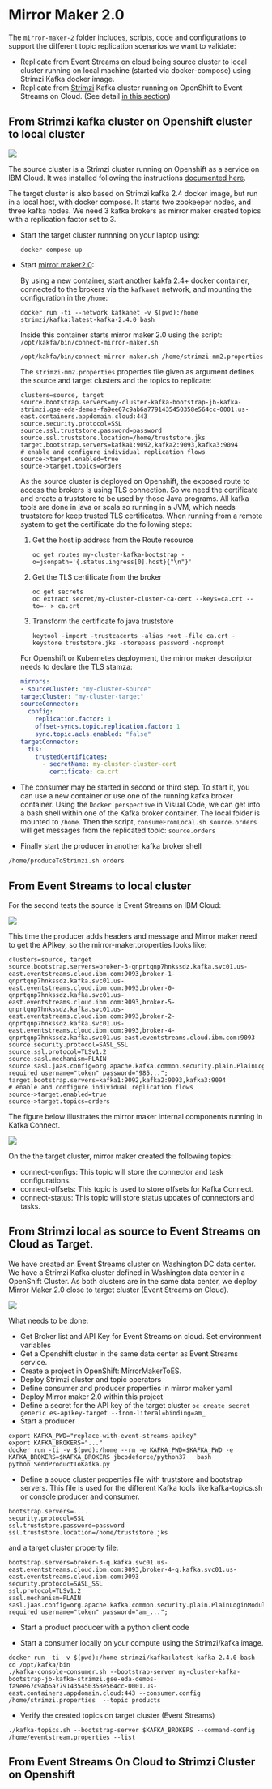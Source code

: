 # Mirror Maker 2.0

The `mirror-maker-2` folder includes, scripts, code and configurations to support the different topic replication scenarios we want to validate:

* Replicate from Event Streams on cloud being source cluster to local cluster running on local machine (started via docker-compose) using Strimzi Kafka docker image.
* Replicate from [Strimzi](https://strimzi.io/) Kafka cluster running on OpenShift to Event Streams on Cloud. (See detail [in this section](#from-strimzi-local-as-source-to-event-streams-on-cloud-as-target))


## From Strimzi kafka cluster on Openshift cluster to local cluster

![](images/mm2-test1.png)

The source cluster is a Strimzi cluster running on Openshift as a service on IBM Cloud. It was installed following the instructions [documented here](https://ibm-cloud-architecture.github.io/refarch-eda/deployments/strimzi/deploy/).

The target cluster is also based on Strimzi kafka 2.4 docker image, but run in a local host, with docker compose. It starts two zookeeper nodes, and three kafka nodes. We need 3 kafka brokers as mirror maker created topics with a replication factor set to 3.

* Start the target cluster runnning on your laptop using:

    ```
    docker-compose up
    ```

* Start [mirror maker2.0](https://cwiki.apache.org/confluence/display/KAFKA/KIP-382%3A+MirrorMaker+2.0): 

    By using a new container, start another kakfa 2.4+ docker container, connected to the  brokers via the `kafkanet` network, and mounting the configuration in the `/home`:

    ```shell
    docker run -ti --network kafkanet -v $(pwd):/home strimzi/kafka:latest-kafka-2.4.0 bash
    ```

    Inside this container starts mirror maker 2.0 using the script: `/opt/kakfa/bin/connect-mirror-maker.sh`

    ```shell
    /opt/kakfa/bin/connect-mirror-maker.sh /home/strimzi-mm2.properties
    ```

    The `strimzi-mm2.properties` properties file given as argument defines the source and target clusters and the topics to replicate:

    ```properties
    clusters=source, target
    source.bootstrap.servers=my-cluster-kafka-bootstrap-jb-kafka-strimzi.gse-eda-demos-fa9ee67c9ab6a7791435450358e564cc-0001.us-east.containers.appdomain.cloud:443
    source.security.protocol=SSL
    source.ssl.truststore.password=password
    source.ssl.truststore.location=/home/truststore.jks
    target.bootstrap.servers=kafka1:9092,kafka2:9093,kafka3:9094
    # enable and configure individual replication flows
    source->target.enabled=true
    source->target.topics=orders
    ```

    As the source cluster is deployed on Openshift, the exposed route to access the brokers is using TLS connection. So we need the certificate and create a truststore to be used by those Java programs. All kafka tools are done in java or scala so running in a JVM, which needs truststore for keep trusted TLS certificates. 
    When running from a remote system to get the certificate do the following steps:

    1. Get the host ip address from the Route resource

        ```shell
        oc get routes my-cluster-kafka-bootstrap -o=jsonpath='{.status.ingress[0].host}{"\n"}'
        ```

    1. Get the TLS certificate from the broker

        ```shell
        oc get secrets
        oc extract secret/my-cluster-cluster-ca-cert --keys=ca.crt --to=- > ca.crt
        ```

    1. Transform the certificate fo java truststore

        ```shell
        keytool -import -trustcacerts -alias root -file ca.crt -keystore truststore.jks -storepass password -noprompt
        ```

    For Openshift or Kubernetes deployment, the mirror maker descriptor needs to declare the TLS stamza:

    ```yaml
    mirrors:
    - sourceCluster: "my-cluster-source"
    targetCluster: "my-cluster-target"
    sourceConnector:
      config:
        replication.factor: 1
        offset-syncs.topic.replication.factor: 1
        sync.topic.acls.enabled: "false"
    targetConnector:
      tls:
        trustedCertificates:
          - secretName: my-cluster-cluster-cert
            certificate: ca.crt
    ```

* The consumer may be started in second or third step. To start it, you can use a new container or use one of the running kafka broker container. Using the `Docker perspective` in Visual Code, we can get into a bash shell within one of the Kafka broker container. The local folder is mounted to `/home`. Then the script, `consumeFromLocal.sh source.orders` will get messages from the replicated topic: `source.orders`

* Finally start the producer in another kafka broker shell

```shell
/home/produceToStrimzi.sh orders
```

## From Event Streams to local cluster

For the second tests the source is Event Streams on IBM Cloud:

![](images/mm2-test2.png)

This time the producer adds headers and message and Mirror maker need to get the APIkey, so the mirror-maker.properties looks like:

```properties
clusters=source, target
source.bootstrap.servers=broker-3-qnprtqnp7hnkssdz.kafka.svc01.us-east.eventstreams.cloud.ibm.com:9093,broker-1-qnprtqnp7hnkssdz.kafka.svc01.us-east.eventstreams.cloud.ibm.com:9093,broker-0-qnprtqnp7hnkssdz.kafka.svc01.us-east.eventstreams.cloud.ibm.com:9093,broker-5-qnprtqnp7hnkssdz.kafka.svc01.us-east.eventstreams.cloud.ibm.com:9093,broker-2-qnprtqnp7hnkssdz.kafka.svc01.us-east.eventstreams.cloud.ibm.com:9093,broker-4-qnprtqnp7hnkssdz.kafka.svc01.us-east.eventstreams.cloud.ibm.com:9093
source.security.protocol=SASL_SSL
source.ssl.protocol=TLSv1.2
source.sasl.mechanism=PLAIN
source.sasl.jaas.config=org.apache.kafka.common.security.plain.PlainLoginModule required username="token" password="985...";
target.bootstrap.servers=kafka1:9092,kafka2:9093,kafka3:9094
# enable and configure individual replication flows
source->target.enabled=true
source->target.topics=orders
```

The figure below illustrates the mirror maker internal components running in Kafka Connect. 

![](images/mm-k-connect.png)

On the the target cluster, mirror maker created the following topics:

* connect-configs: This topic will store the connector and task configurations.
* connect-offsets: This topic is used to store offsets for Kafka Connect.
* connect-status: This topic will store status updates of connectors and tasks.

## From Strimzi local as source to Event Streams on Cloud as Target.

We have created an Event Streams cluster on Washington DC data center. We have a Strimzi Kafka cluster defined in Washington data center in a OpenShift Cluster. As both clusters are in the same data center, we deploy Mirror Maker 2.0 close to target cluster (Event Streams on Cloud).

![](images/mm2-local-to-es.png)

What needs to be done:

* Get Broker list and API Key for Event Streams on cloud. Set environment variables
* Get a Openshift cluster in the same data center as Event Streams service. 
* Create a project in OpenShift: MirrorMakerToES.
* Deploy Strimzi cluster and topic operators
* Define consumer and producer properties in mirror maker yaml
* Deploy Mirror maker 2.0 within this project
* Define a secret for the API key of the target cluster
`oc create secret generic es-apikey-target --from-literal=binding=am_`
* Start a producer 

```shell
export KAFKA_PWD="replace-with-event-streams-apikey"
export KAFKA_BROKERS="..."
docker run -ti -v $(pwd):/home --rm -e KAFKA_PWD=$KAFKA_PWD -e KAFKA_BROKERS=$KAFKA_BROKERS jbcodeforce/python37   bash
python SendProductToKafka.py
```

* Define a souce cluster properties file with truststore and bootstrap servers. This file is used for the different Kafka tools like kafka-topics.sh or console producer and consumer.

```properties
bootstrap.servers=....
security.protocol=SSL
ssl.truststore.password=password
ssl.truststore.location=/home/truststore.jks
```

and a target cluster property file:

```properties
bootstrap.servers=broker-3-q.kafka.svc01.us-east.eventstreams.cloud.ibm.com:9093,broker-4-q.kafka.svc01.us-east.eventstreams.cloud.ibm.com:9093
security.protocol=SASL_SSL
ssl.protocol=TLSv1.2
sasl.mechanism=PLAIN
sasl.jaas.config=org.apache.kafka.common.security.plain.PlainLoginModule required username="token" password="am_...";
```

* Start a product producer with a python client code

* Start a consumer locally on your compute using the Strimzi/kafka image.

```
docker run -ti -v $(pwd):/home strimzi/kafka:latest-kafka-2.4.0 bash
cd /opt/kafka/bin
./kafka-console-consumer.sh --bootstrap-server my-cluster-kafka-bootstrap-jb-kafka-strimzi.gse-eda-demos-fa9ee67c9ab6a7791435450358e564cc-0001.us-east.containers.appdomain.cloud:443 --consumer.config /home/strimzi.properties  --topic products
```

* Verify the created topics on target cluster (Event Streams)

```
./kafka-topics.sh --bootstrap-server $KAFKA_BROKERS --command-config /home/eventstream.properties --list
```

## From Event Streams On Cloud to Strimzi Cluster on Openshift

